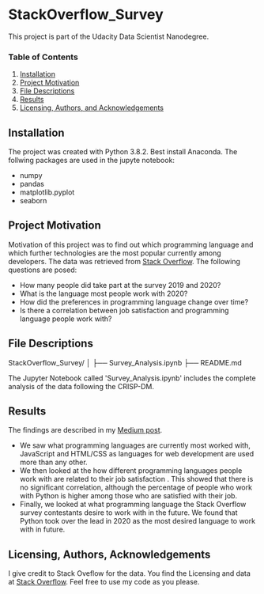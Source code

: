 # StackOverflow_Survey
This project is part of the Udacity Data Scientist Nanodegree.

### Table of Contents

1. [Installation](#installation)
2. [Project Motivation](#motivation)
3. [File Descriptions](#files)
4. [Results](#results)
5. [Licensing, Authors, and Acknowledgements](#licensing)

## Installation <a name="installation"></a>

The project was created with Python 3.8.2. Best install Anaconda. The follwing
packages are used in the jupyte notebook:
- numpy
- pandas
- matplotlib.pyplot
- seaborn

## Project Motivation<a name="motivation"></a>

Motivation of this project was to find out which programming language and which
further technologies are the most popular currently among developers. The data
was retrieved from [Stack Overflow](https://insights.stackoverflow.com/survey).
The following questions are posed:

* How many people did take part at the survey 2019 and 2020?
* What is the language most people work with 2020?
* How did the preferences in programming language change over time?
* Is there a correlation between job satisfaction and programming language people work with?

## File Descriptions <a name="files"></a>

StackOverflow_Survey/
│
├── Survey_Analysis.ipynb
├── README.md


The Jupyter Notebook called 'Survey_Analysis.ipynb' includes the complete
analysis of the data following the CRISP-DM.


## Results<a name="results"></a>

The findings are described in my [Medium post](https://medium.com/@leopold.walther/this-data-will-help-you-decide-which-programming-language-to-learn-next-c4a5ec0a6414).

* We saw what programming languages are currently most worked with, JavaScript and HTML/CSS as languages for web development are used more than any other.
* We then looked at the how different programming languages people work with are related to their job satisfaction . This showed that there is no significant correlation, although the percentage of people who work with Python is higher among those who are satisfied with their job.
* Finally, we looked at what programming language the Stack Overflow survey contestants desire to work with in the future. We found that Python took over the lead in 2020 as the most desired language to work with in future.

## Licensing, Authors, Acknowledgements<a name="licensing"></a>

I give credit to Stack Oveflow for the data. You find the Licensing and data
at [Stack Overflow](https://insights.stackoverflow.com/survey).
Feel free to use my code as you please. 
